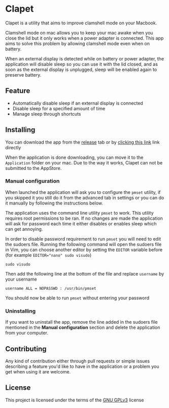 # Clapet
Clapet is a utility that aims to improve clamshell mode on your Macbook.

Clamshell mode on mac allows you to keep your mac awake when you close the lid
but it only works when a power adapter is connected. This app aims to solve this
problem by allowing clamshell mode even when on battery.

When an external display is detected while on battery or power adapter, the application will 
disable sleep so you can use it with the lid closed, and as soon as the external display is 
unplugged, sleep will be enabled again to preserve battery.

## Feature
* Automatically disable sleep if an external display is connected
* Disable sleep for a specified amount of time
* Manage sleep through shortcuts

## Installing
You can download the app from the [release](https://github.com/mbenoukaiss/clapet/releases/latest)
tab or by [clicking this link](https://github.com/mbenoukaiss/clapet/releases/latest/download/Clapet.app)
link directly

When the application is done downloading, you can move it to the `Application` folder on your mac.
Due to the way it works, Clapet can not be submitted to the AppStore.

### Manual configuration
When launched the application will ask you to configure the `pmset` utility, if you skipped it
you still do it from the advanced tab in settings or you can do it manually by following the
instructions below.

The application uses the command line utility `pmset` to work. This utility requires root
permissions to be ran. If no changes are made the application will ask for password each time
it either disables or enables sleep which can get annoying.

In order to disable password requirement to run `pmset` you will need to edit the sudoers file.
Running the following command will open the sudoers file in Vim, you can choose another editor by
setting the `EDITOR` variable before (for example `EDITOR="nano" sudo visudo`)
```shell
sudo visudo
```

Then add the following line at the bottom of the file and replace `username` by your username
```
username ALL = NOPASSWD : /usr/bin/pmset
```

You should now be able to run `pmset` without entering your password


### Uninstalling
If you want to uninstall the app, remove the line added in the sudoers file mentioned in 
the **Manual configuration** section and delete the application from your computer.

## Contributing
Any kind of contribution either through pull requests or simple issues describing a feature 
you'd like to have  in the application or a problem you get when using it are welcome.

## License
This project is licensed under the terms of the [GNU GPLv3](./LICENSE) license
